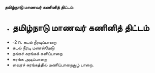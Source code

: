 **தமிழ்நாடு மாணவர் கணினித் திட்டம்**
- # தமிழ்நாடு மாணவர் கணினித் திட்டம்
- -2 n. கடல் நீரடிப்பாறை
- கடல் நீரடி மணல்மேடு
- தங்கச் சுரங்கக் கனிப்பாறை
- சுரங்க அடிப்பாறை
- வைரச் சுரங்கத்தில் மணிப்பாறைசூழ் பாறை.

